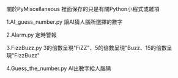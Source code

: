 關於PyMiscellaneous
裡面保存的只是有關Python小程式或雜項

1.AI_guess_number.py
讓AI猜人腦所選擇的數字

2.Alarm.py
定時警報

3.FizzBuzz.py
3的倍數呈現"FiZZ"、5的倍數呈現"Buzz、15的倍數呈現"FizzBuzz"

4.Guess_the_number.py
AI出數字給人腦猜
